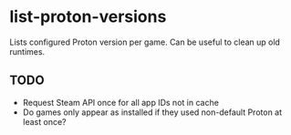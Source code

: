# list-proton-versions

Lists configured Proton version per game. Can be useful to clean up old runtimes.

## TODO

* Request Steam API once for all app IDs not in cache
* Do games only appear as installed if they used non-default Proton at least once?